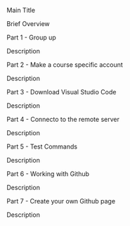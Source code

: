 Main Title 

Brief Overview

Part 1 - Group up

Description

Part 2 - Make a course specific account

Description

Part 3 - Download Visual Studio Code

Description

Part 4 - Connecto to the remote server

Description

Part 5 - Test Commands

Description

Part 6 - Working with Github

Description

Part 7 - Create your own Github page

Description

